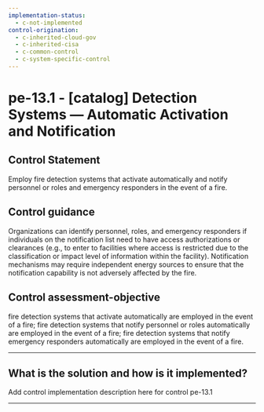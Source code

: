 ```yaml
---
implementation-status:
  - c-not-implemented
control-origination:
  - c-inherited-cloud-gov
  - c-inherited-cisa
  - c-common-control
  - c-system-specific-control
---
```


# pe-13.1 - \[catalog\] Detection Systems — Automatic Activation and Notification

## Control Statement

Employ fire detection systems that activate automatically and notify personnel or roles and emergency responders in the event of a fire.

## Control guidance

Organizations can identify personnel, roles, and emergency responders if individuals on the notification list need to have access authorizations or clearances (e.g., to enter to facilities where access is restricted due to the classification or impact level of information within the facility). Notification mechanisms may require independent energy sources to ensure that the notification capability is not adversely affected by the fire.

## Control assessment-objective

fire detection systems that activate automatically are employed in the event of a fire;
fire detection systems that notify personnel or roles automatically are employed in the event of a fire;
fire detection systems that notify emergency responders automatically are employed in the event of a fire.

______________________________________________________________________

## What is the solution and how is it implemented?

Add control implementation description here for control pe-13.1

______________________________________________________________________
